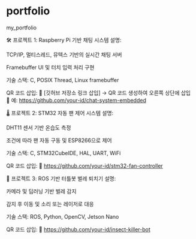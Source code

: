# portfolio
my_portfolio

🛠️ 프로젝트 1: Raspberry Pi 기반 채팅 시스템
설명:

TCP/IP, 멀티스레드, 뮤텍스 기반의 실시간 채팅 서버

Framebuffer UI 및 터치 입력 처리 구현

기술 스택: C, POSIX Thread, Linux framebuffer

QR 코드 삽입:
🔗 [깃허브 저장소 링크 삽입] → QR 코드 생성하여 오른쪽 상단에 삽입
📌 예: https://github.com/your-id/chat-system-embedded

🌡️ 프로젝트 2: STM32 자동 팬 제어 시스템
설명:

DHT11 센서 기반 온습도 측정

조건에 따라 팬 자동 구동 및 ESP8266으로 제어

기술 스택: C, STM32CubeIDE, HAL, UART, WiFi

QR 코드 삽입:
🔗 https://github.com/your-id/stm32-fan-controller

🤖 프로젝트 3: ROS 기반 터틀봇 벌레 퇴치기
설명:

카메라 및 딥러닝 기반 벌레 감지

감지 후 이동 및 소리 또는 레이저로 대응

기술 스택: ROS, Python, OpenCV, Jetson Nano

QR 코드 삽입:
🔗 https://github.com/your-id/insect-killer-bot

